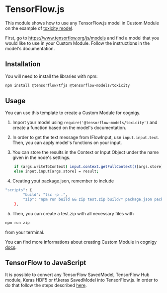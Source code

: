 ﻿# TensorFlow.js

This module shows how to use any TensorFlow.js model in Custom Module on the example of [toxicity model](https://github.com/tensorflow/tfjs-models/tree/master/toxicity).

First, go to https://www.tensorflow.org/js/models and find a model that you would like to use in your Custom Module. Follow the instructions in the model's documentation.

## Installation

You will need to install the libraries with npm:

```bash
npm install @tensorflow/tfjs @tensorflow-models/toxicity
```

## Usage

You can use this template to create a Custom Module for cognigy.

1. Import your model using `require('@tensorflow-models/toxicity')` and create a function based on the model's documentation.

2. In order to get the text message from IFlowInput, use `input.input.text`. Then, you can apply model's functions on your input.

3. You can store the results in the Context or Input Object under the name given in the node's settings.
```	bash
	if (args.writeToContext) input.context.getFullContext()[args.store] = result;
	else input.input[args.store] = result;
```

4. Creating yout package.json, remember to include
```	bash
"scripts": {
		"build": "tsc -p .",
		"zip": "npm run build && zip test.zip build/* package.json package-lock.json README.md icon.png icon-large.png"
	},
```

5. Then, you can create a test.zip with all necessary files with
```bash
npm run zip
```
from your terminal.

You can find more informations about creating Custom Module in cognigy [docs](https://docs.cognigy.com/docs/integration-framework).


## TensorFlow to JavaScript

It is possible to convert any TensorFlow SavedModel, TensorFlow Hub module, Keras HDF5 or tf.keras SavedModel into TensorFlow.js. In order to do that follow the steps described [here](https://github.com/tensorflow/tfjs/tree/master/tfjs-converter).
